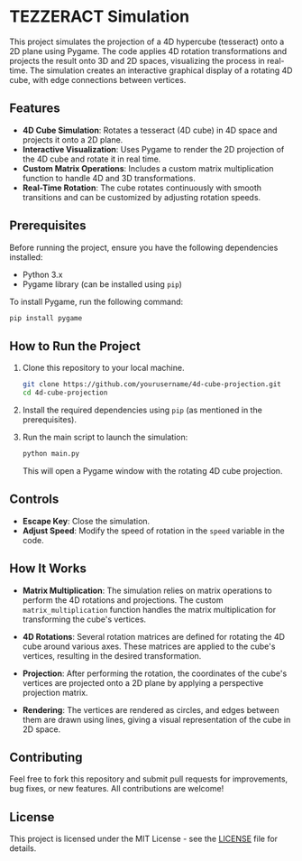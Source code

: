 
# TEZZERACT Simulation

This project simulates the projection of a 4D hypercube (tesseract) onto a 2D plane using Pygame. The code applies 4D rotation transformations and projects the result onto 3D and 2D spaces, visualizing the process in real-time. The simulation creates an interactive graphical display of a rotating 4D cube, with edge connections between vertices.

## Features

- **4D Cube Simulation**: Rotates a tesseract (4D cube) in 4D space and projects it onto a 2D plane.
- **Interactive Visualization**: Uses Pygame to render the 2D projection of the 4D cube and rotate it in real time.
- **Custom Matrix Operations**: Includes a custom matrix multiplication function to handle 4D and 3D transformations.
- **Real-Time Rotation**: The cube rotates continuously with smooth transitions and can be customized by adjusting rotation speeds.

## Prerequisites

Before running the project, ensure you have the following dependencies installed:

- Python 3.x
- Pygame library (can be installed using `pip`)

To install Pygame, run the following command:

```bash
pip install pygame
```

## How to Run the Project

1. Clone this repository to your local machine.

   ```bash
   git clone https://github.com/yourusername/4d-cube-projection.git
   cd 4d-cube-projection
   ```

2. Install the required dependencies using `pip` (as mentioned in the prerequisites).

3. Run the main script to launch the simulation:

   ```bash
   python main.py
   ```

   This will open a Pygame window with the rotating 4D cube projection.

## Controls

- **Escape Key**: Close the simulation.
- **Adjust Speed**: Modify the speed of rotation in the `speed` variable in the code.

## How It Works

- **Matrix Multiplication**: The simulation relies on matrix operations to perform the 4D rotations and projections. The custom `matrix_multiplication` function handles the matrix multiplication for transforming the cube's vertices.
  
- **4D Rotations**: Several rotation matrices are defined for rotating the 4D cube around various axes. These matrices are applied to the cube's vertices, resulting in the desired transformation.
  
- **Projection**: After performing the rotation, the coordinates of the cube's vertices are projected onto a 2D plane by applying a perspective projection matrix.

- **Rendering**: The vertices are rendered as circles, and edges between them are drawn using lines, giving a visual representation of the cube in 2D space.

## Contributing

Feel free to fork this repository and submit pull requests for improvements, bug fixes, or new features. All contributions are welcome!

## License

This project is licensed under the MIT License - see the [LICENSE](LICENSE) file for details.
